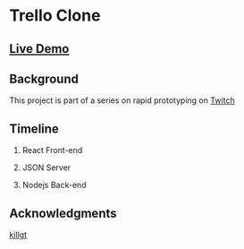 # Trello Clone

## [Live Demo](https://tenexcoder.github.io/trello-clone/)

## Background

This project is part of a series on rapid prototyping on [Twitch](https://www.twitch.tv/tenexcoder)

## Timeline

1. React Front-end

2. JSON Server

3. Nodejs Back-end

## Acknowledgments

[killgt](https://tailwindcomponents.com/component/trello-panel-clone)
